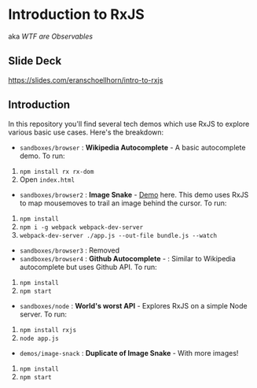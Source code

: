 # Introduction to RxJS

aka _WTF are Observables_


## Slide Deck

https://slides.com/eranschoellhorn/intro-to-rxjs

## Introduction

In this repository you'll find several tech demos which use RxJS to explore various basic use cases. Here's the breakdown:

- `sandboxes/browser` : **Wikipedia Autocomplete** - A basic autocomplete demo. To run:  
 1. `npm install rx rx-dom`
 2. Open `index.html`
- `sandboxes/browser2` :  **Image Snake** - [Demo](https://larry-snake.firebaseapp.com/) here. This demo uses RxJS to map mousemoves to trail an image behind the cursor. To run:  
 1. `npm install`
 2. `npm i -g webpack webpack-dev-server`
 3. `webpack-dev-server ./app.js --out-file bundle.js --watch`
- `sandboxes/browser3` :  Removed 
- `sandboxes/browser4` : **Github Autocomplete** - :  Similar to Wikipedia autocomplete but uses Github API. To run:  
 1. `npm install`
 2. `npm start`
- `sandboxes/node` :  **World's worst API** - Explores RxJS on a simple Node server. To run:  
 1. `npm install rxjs`
 2. `node app.js`
 
- `demos/image-snack` :  **Duplicate of Image Snake** - With more images!  
 1. `npm install`
 2. `npm start`
